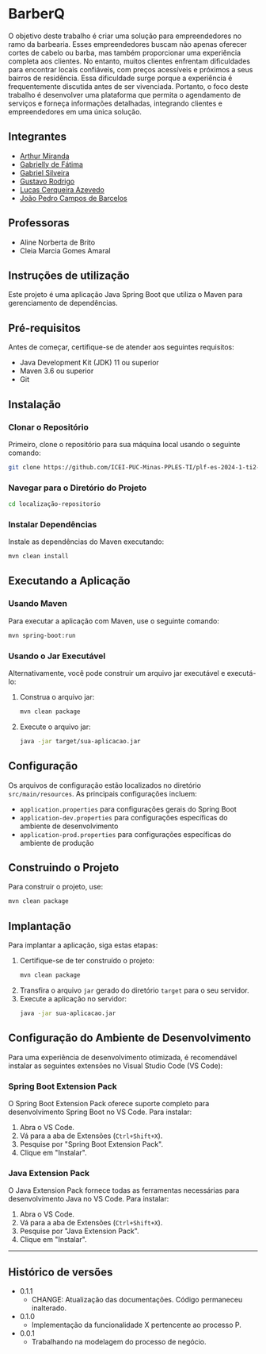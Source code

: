 # BarberQ

O objetivo deste trabalho é criar uma solução para empreendedores no ramo da barbearia. Esses empreendedores buscam não apenas oferecer cortes de cabelo ou barba, mas também proporcionar uma experiência completa aos clientes. No entanto, muitos clientes enfrentam dificuldades para encontrar locais confiáveis, com preços acessíveis e próximos a seus bairros de residência. Essa dificuldade surge porque a experiência é frequentemente discutida antes de ser vivenciada. Portanto, o foco deste trabalho é desenvolver uma plataforma que permita o agendamento de serviços e forneça informações detalhadas, integrando clientes e empreendedores em uma única solução.

## Integrantes

* [Arthur Miranda](https://github.com/art1544)
* [Gabrielly de Fátima](https://github.com/gabrieellyf)
* [Gabriel Silveira](https://github.com/gs10111)
* [Gustavo Rodrigo](https://github.com/GUS74V0)
* [Lucas Cerqueira Azevedo](https://github.com/LucasCAzevedo)
* [João Pedro Campos de Barcelos](https://github.com/Campos001)


## Professoras

* Aline Norberta de Brito
* Cleia Marcia Gomes Amaral

## Instruções de utilização

Este projeto é uma aplicação Java Spring Boot que utiliza o Maven para gerenciamento de dependências.
 
## Pré-requisitos
Antes de começar, certifique-se de atender aos seguintes requisitos:
- Java Development Kit (JDK) 11 ou superior
- Maven 3.6 ou superior
- Git
 
## Instalação
 
### Clonar o Repositório
Primeiro, clone o repositório para sua máquina local usando o seguinte comando:
```bash
git clone https://github.com/ICEI-PUC-Minas-PPLES-TI/plf-es-2024-1-ti2-1381100-barberq.git
```

### Navegar para o Diretório do Projeto
```bash
cd localização-repositorio
```
 
### Instalar Dependências
Instale as dependências do Maven executando:
```bash
mvn clean install
```
 
## Executando a Aplicação
 
### Usando Maven
Para executar a aplicação com Maven, use o seguinte comando:
```bash
mvn spring-boot:run
```
 
### Usando o Jar Executável
Alternativamente, você pode construir um arquivo jar executável e executá-lo:
1. Construa o arquivo jar:
   ```bash
   mvn clean package
   ```
2. Execute o arquivo jar:
   ```bash
   java -jar target/sua-aplicacao.jar
   ```
 
## Configuração
Os arquivos de configuração estão localizados no diretório `src/main/resources`. As principais configurações incluem:
 
- `application.properties` para configurações gerais do Spring Boot
- `application-dev.properties` para configurações específicas do ambiente de desenvolvimento
- `application-prod.properties` para configurações específicas do ambiente de produção
 
## Construindo o Projeto
Para construir o projeto, use:
```bash
mvn clean package
```
 
## Implantação
Para implantar a aplicação, siga estas etapas:
 
1. Certifique-se de ter construído o projeto:
   ```bash
   mvn clean package
   ```
2. Transfira o arquivo `jar` gerado do diretório `target` para o seu servidor.
3. Execute a aplicação no servidor:
   ```bash
   java -jar sua-aplicacao.jar
   ```
 
## Configuração do Ambiente de Desenvolvimento
Para uma experiência de desenvolvimento otimizada, é recomendável instalar as seguintes extensões no Visual Studio Code (VS Code):
 
### Spring Boot Extension Pack
O Spring Boot Extension Pack oferece suporte completo para desenvolvimento Spring Boot no VS Code. Para instalar:
 
1. Abra o VS Code.
2. Vá para a aba de Extensões (`Ctrl+Shift+X`).
3. Pesquise por "Spring Boot Extension Pack".
4. Clique em "Instalar".
 
### Java Extension Pack
O Java Extension Pack fornece todas as ferramentas necessárias para desenvolvimento Java no VS Code. Para instalar:
 
1. Abra o VS Code.
2. Vá para a aba de Extensões (`Ctrl+Shift+X`).
3. Pesquise por "Java Extension Pack".
4. Clique em "Instalar".
 
---
## Histórico de versões

* 0.1.1
    * CHANGE: Atualização das documentações. Código permaneceu inalterado.
* 0.1.0
    * Implementação da funcionalidade X pertencente ao processo P.
* 0.0.1
    * Trabalhando na modelagem do processo de negócio.

